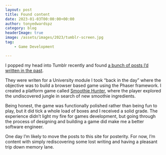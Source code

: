 ```yaml
---
layout: post
title: Found content
date: 2023-01-03T00:00:00+00:00
author: tonyedwardspz
category: blog
headerImage: true
image: /assets/images/2023/tumblr-screen.jpg
tag: 
    - Game Development

---
```


I popped my head into Tumblr recently and found [a bunch of posts I’d written in the past](https://www.tumblr.com/tonyedwardspz).

They were writen for a University module I took “back in the day” where the objective was to build a browser based game using the Phaser framework. I created a platform game called [Smoothie Hunter](https://github.com/tonyedwardspz/Smoothie-Hunter), where the player explored the undiscovered jungle in search of new smoothie ingredients. 

Being honest, the game was functionally polished rather than being fun to play, but it did tick a whole load of boxes and I received a solid grade. The experience didn’t light my fire for games development, but going through the process of designing and building a game did make me a better software engineer.

One day I’m likely to move the posts to this site for posterity. For now, I’m content with simply rediscovering some lost writing and having a pleasant trip down memory lane.
